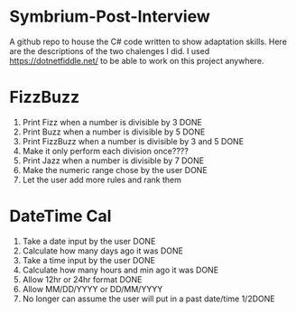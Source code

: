 # Symbrium-Post-Interview
A github repo to house the C# code written to show adaptation skills. Here are the descriptions of the two chalenges I did. I used https://dotnetfiddle.net/ to be able to work on this project anywhere.

# FizzBuzz
1. Print Fizz when a number is divisible by 3 DONE
2. Print Buzz when a number is divisible by 5 DONE
3. Print FizzBuzz when a number is divisible by 3 and 5 DONE
4. Make it only perform each division once????
5. Print Jazz when a number is divisible by 7 DONE
6. Make the numeric range chose by the user DONE
7. Let the user add more rules and rank them


# DateTime Cal
1. Take a date input by the user DONE
2. Calculate how many days ago it was DONE
3. Take a time input by the user DONE
4. Calculate how many hours and min ago it was DONE
5. Allow 12hr or 24hr format DONE
6. Allow MM/DD/YYYY or DD/MM/YYYY 
7. No longer can assume the user will put in a past date/time 1/2DONE
